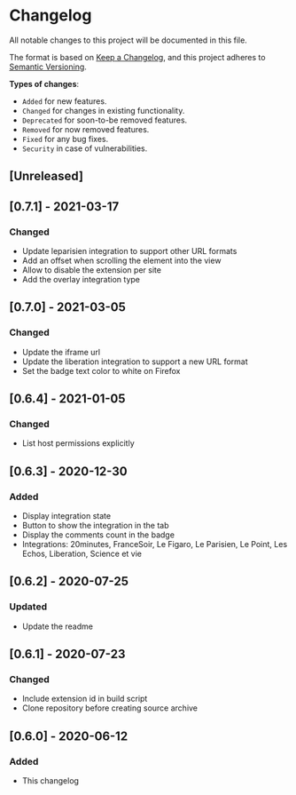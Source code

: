 # Changelog

All notable changes to this project will be documented in this file.

The format is based on [Keep a Changelog](https://keepachangelog.com/en/1.0.0/),
and this project adheres to [Semantic Versioning](https://semver.org/spec/v2.0.0.html).

**Types of changes**:

- `Added` for new features.
- `Changed` for changes in existing functionality.
- `Deprecated` for soon-to-be removed features.
- `Removed` for now removed features.
- `Fixed` for any bug fixes.
- `Security` in case of vulnerabilities.

## [Unreleased]



## [0.7.1] - 2021-03-17

### Changed

- Update leparisien integration to support other URL formats
- Add an offset when scrolling the element into the view
- Allow to disable the extension per site
- Add the overlay integration type

## [0.7.0] - 2021-03-05

### Changed

- Update the iframe url
- Update the liberation integration to support a new URL format
- Set the badge text color to white on Firefox

## [0.6.4] - 2021-01-05

### Changed

- List host permissions explicitly

## [0.6.3] - 2020-12-30

### Added

- Display integration state
- Button to show the integration in the tab
- Display the comments count in the badge
- Integrations: 20minutes, FranceSoir, Le Figaro, Le Parisien, Le Point, Les Echos, Liberation, Science et vie

## [0.6.2] - 2020-07-25

### Updated

- Update the readme

## [0.6.1] - 2020-07-23

### Changed

- Include extension id in build script
- Clone repository before creating source archive

## [0.6.0] - 2020-06-12

### Added

- This changelog

